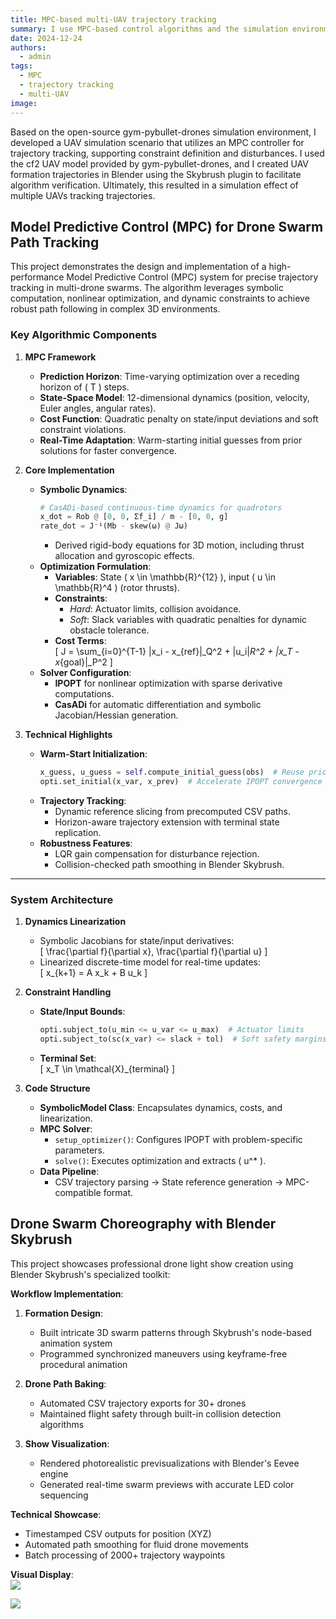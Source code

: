 ```yaml
---
title: MPC-based multi-UAV trajectory tracking
summary: I use MPC-based control algorithms and the simulation environment of gym-pybullet-drones to implement trajectory tracking for multi-UAV simulations!
date: 2024-12-24
authors:
  - admin
tags:
  - MPC
  - trajectory tracking
  - multi-UAV
image:
---
```


Based on the open-source gym-pybullet-drones simulation environment, I developed a UAV simulation scenario that utilizes an MPC controller for trajectory tracking, supporting constraint definition and disturbances. I used the cf2 UAV model provided by gym-pybullet-drones, and I created UAV formation trajectories in Blender using the Skybrush plugin to facilitate algorithm verification. Ultimately, this resulted in a simulation effect of multiple UAVs tracking trajectories. 

## Model Predictive Control (MPC) for Drone Swarm Path Tracking

This project demonstrates the design and implementation of a high-performance Model Predictive Control (MPC) system for precise trajectory tracking in multi-drone swarms. The algorithm leverages symbolic computation, nonlinear optimization, and dynamic constraints to achieve robust path following in complex 3D environments.  

### **Key Algorithmic Components**  
1. **MPC Framework**  
   - **Prediction Horizon**: Time-varying optimization over a receding horizon of \( T \) steps.  
   - **State-Space Model**: 12-dimensional dynamics (position, velocity, Euler angles, angular rates).  
   - **Cost Function**: Quadratic penalty on state/input deviations and soft constraint violations.  
   - **Real-Time Adaptation**: Warm-starting initial guesses from prior solutions for faster convergence.  

2. **Core Implementation**  
   - **Symbolic Dynamics**:  
     ```python  
     # CasADi-based continuous-time dynamics for quadrotors  
     x_dot = Rob @ [0, 0, Σf_i] / m - [0, 0, g]  
     rate_dot = J⁻¹(Mb - skew(ω) @ Jω)  
     ```  
     - Derived rigid-body equations for 3D motion, including thrust allocation and gyroscopic effects.  
   - **Optimization Formulation**:  
     - **Variables**: State \( x \in \mathbb{R}^{12} \), input \( u \in \mathbb{R}^4 \) (rotor thrusts).  
     - **Constraints**:  
       - *Hard*: Actuator limits, collision avoidance.  
       - *Soft*: Slack variables with quadratic penalties for dynamic obstacle tolerance.  
     - **Cost Terms**:  
       \[ J = \sum_{i=0}^{T-1} \|x_i - x_{ref}\|_Q^2 + \|u_i\|_R^2 + \|x_T - x_{goal}\|_P^2 \]  
   - **Solver Configuration**:  
     - **IPOPT** for nonlinear optimization with sparse derivative computations.  
     - **CasADi** for automatic differentiation and symbolic Jacobian/Hessian generation.  

3. **Technical Highlights**  
   - **Warm-Start Initialization**:  
     ```python  
     x_guess, u_guess = self.compute_initial_guess(obs)  # Reuse prior solutions  
     opti.set_initial(x_var, x_prev)  # Accelerate IPOPT convergence  
     ```  
   - **Trajectory Tracking**:  
     - Dynamic reference slicing from precomputed CSV paths.  
     - Horizon-aware trajectory extension with terminal state replication.  
   - **Robustness Features**:  
     - LQR gain compensation for disturbance rejection.  
     - Collision-checked path smoothing in Blender Skybrush.  

---

### **System Architecture**  
1. **Dynamics Linearization**  
   - Symbolic Jacobians for state/input derivatives:  
     \[ \frac{\partial f}{\partial x}, \frac{\partial f}{\partial u} \]  
   - Linearized discrete-time model for real-time updates:  
     \[ x_{k+1} = A x_k + B u_k \]  

2. **Constraint Handling**  
   - **State/Input Bounds**:  
     ```python  
     opti.subject_to(u_min <= u_var <= u_max)  # Actuator limits  
     opti.subject_to(sc(x_var) <= slack + tol)  # Soft safety margins  
     ```  
   - **Terminal Set**:  
     \[ x_T \in \mathcal{X}_{terminal} \]  

3. **Code Structure**  
   - **SymbolicModel Class**: Encapsulates dynamics, costs, and linearization.  
   - **MPC Solver**:  
     - `setup_optimizer()`: Configures IPOPT with problem-specific parameters.  
     - `solve()`: Executes optimization and extracts \( u^* \).  
   - **Data Pipeline**:  
     - CSV trajectory parsing → State reference generation → MPC-compatible format.  

## Drone Swarm Choreography with Blender Skybrush

This project showcases professional drone light show creation using Blender Skybrush's specialized toolkit:  

**Workflow Implementation**:  
1. **Formation Design**:  
   - Built intricate 3D swarm patterns through Skybrush's node-based animation system  
   - Programmed synchronized maneuvers using keyframe-free procedural animation  

2. **Drone Path Baking**:  
   - Automated CSV trajectory exports for 30+ drones  
   - Maintained flight safety through built-in collision detection algorithms  

3. **Show Visualization**:  
   - Rendered photorealistic previsualizations with Blender's Eevee engine  
   - Generated real-time swarm previews with accurate LED color sequencing  

**Technical Showcase**:  
- Timestamped CSV outputs for position (XYZ)   
- Automated path smoothing for fluid drone movements  
- Batch processing of 2000+ trajectory waypoints  

**Visual Display**:  
![](./1-1.gif)

![](./3-1.gif)
